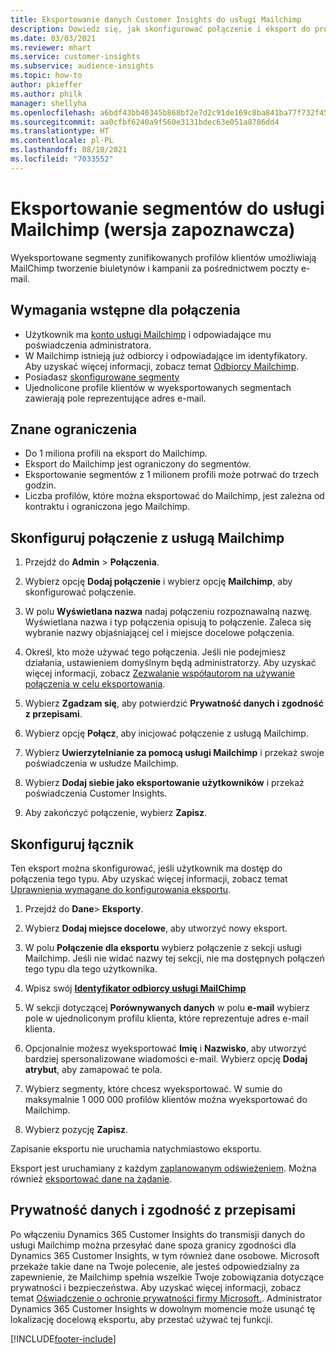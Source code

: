 ```yaml
---
title: Eksportowanie danych Customer Insights do usługi Mailchimp
description: Dowiedz się, jak skonfigurować połączenie i eksport do programu Mailchimp.
ms.date: 03/03/2021
ms.reviewer: mhart
ms.service: customer-insights
ms.subservice: audience-insights
ms.topic: how-to
author: pkieffer
ms.author: philk
manager: shellyha
ms.openlocfilehash: a6bdf43bb40345b868bf2e7d2c91de169c8ba841ba77f732f455f4c4d496a7f5
ms.sourcegitcommit: aa0cfbf6240a9f560e3131bdec63e051a8786dd4
ms.translationtype: HT
ms.contentlocale: pl-PL
ms.lasthandoff: 08/10/2021
ms.locfileid: "7033552"
---
```

# <a name="export-segments-to-mailchimp-preview"></a>Eksportowanie segmentów do usługi Mailchimp (wersja zapoznawcza)

Wyeksportowane segmenty zunifikowanych profilów klientów umożliwiają MailChimp tworzenie biuletynów i kampanii za pośrednictwem poczty e-mail.

## <a name="prerequisites-for-connection"></a>Wymagania wstępne dla połączenia

-   Użytkownik ma [konto usługi Mailchimp](https://mailchimp.com/) i odpowiadające mu poświadczenia administratora.
-   W Mailchimp istnieją już odbiorcy i odpowiadające im identyfikatory. Aby uzyskać więcej informacji, zobacz temat [Odbiorcy Mailchimp](https://mailchimp.com/help/create-audience/).
-   Posiadasz [skonfigurowane segmenty](segments.md)
-   Ujednolicone profile klientów w wyeksportowanych segmentach zawierają pole reprezentujące adres e-mail.

## <a name="known-limitations"></a>Znane ograniczenia

- Do 1 miliona profili na eksport do Mailchimp.
- Eksport do Mailchimp jest ograniczony do segmentów.
- Eksportowanie segmentów z 1 milionem profili może potrwać do trzech godzin. 
- Liczba profilów, które można eksportować do Mailchimp, jest zależna od kontraktu i ograniczona jego Mailchimp.

## <a name="set-up-connection-to-mailchimp"></a>Skonfiguruj połączenie z usługą Mailchimp

1. Przejdź do **Admin** > **Połączenia**.

1. Wybierz opcję **Dodaj połączenie** i wybierz opcję **Mailchimp**, aby skonfigurować połączenie.

1. W polu **Wyświetlana nazwa** nadaj połączeniu rozpoznawalną nazwę. Wyświetlana nazwa i typ połączenia opisują to połączenie. Zaleca się wybranie nazwy objaśniającej cel i miejsce docelowe połączenia.

1. Określ, kto może używać tego połączenia. Jeśli nie podejmiesz działania, ustawieniem domyślnym będą administratorzy. Aby uzyskać więcej informacji, zobacz [Zezwalanie współautorom na używanie połączenia w celu eksportowania](connections.md#allow-contributors-to-use-a-connection-for-exports).

1. Wybierz **Zgadzam się**, aby potwierdzić **Prywatność danych i zgodność z przepisami**.

1. Wybierz opcję **Połącz**, aby inicjować połączenie z usługą Mailchimp.

1. Wybierz **Uwierzytelnianie za pomocą usługi Mailchimp** i przekaż swoje poświadczenia w usłudze Mailchimp.

1. Wybierz **Dodaj siebie jako eksportowanie użytkowników** i przekaż poświadczenia Customer Insights.

1. Aby zakończyć połączenie, wybierz **Zapisz**. 

## <a name="configure-the-connector"></a>Skonfiguruj łącznik

Ten eksport można skonfigurować, jeśli użytkownik ma dostęp do połączenia tego typu. Aby uzyskać więcej informacji, zobacz temat [Uprawnienia wymagane do konfigurowania eksportu](export-destinations.md#set-up-a-new-export).

1. Przejdź do **Dane**> **Eksporty**.

1. Wybierz **Dodaj miejsce docelowe**, aby utworzyć nowy eksport.

1. W polu **Połączenie dla eksportu** wybierz połączenie z sekcji usługi Mailchimp. Jeśli nie widać nazwy tej sekcji, nie ma dostępnych połączeń tego typu dla tego użytkownika.

1. Wpisz swój **[Identyfikator odbiorcy usługi MailChimp](https://mailchimp.com/help/find-audience-id/)**

3. W sekcji dotyczącej **Porównywanych danych** w polu **e-mail** wybierz pole w ujednoliconym profilu klienta, które reprezentuje adres e-mail klienta. 

1. Opcjonalnie możesz wyeksportować **Imię** i **Nazwisko**, aby utworzyć bardziej spersonalizowane wiadomości e-mail. Wybierz opcję **Dodaj atrybut**, aby zamapować te pola.

1. Wybierz segmenty, które chcesz wyeksportować. W sumie do maksymalnie 1 000 000 profilów klientów można wyeksportować do Mailchimp.

1. Wybierz pozycję **Zapisz**.

Zapisanie eksportu nie uruchamia natychmiastowo eksportu.

Eksport jest uruchamiany z każdym [zaplanowanym odświeżeniem](system.md#schedule-tab). Można również [eksportować dane na żądanie](export-destinations.md#run-exports-on-demand). 

## <a name="data-privacy-and-compliance"></a>Prywatność danych i zgodność z przepisami

Po włączeniu Dynamics 365 Customer Insights do transmisji danych do usługi Mailchimp można przesyłać dane spoza granicy zgodności dla Dynamics 365 Customer Insights, w tym również dane osobowe. Microsoft przekaże takie dane na Twoje polecenie, ale jesteś odpowiedzialny za zapewnienie, że Mailchimp spełnia wszelkie Twoje zobowiązania dotyczące prywatności i bezpieczeństwa. Aby uzyskać więcej informacji, zobacz temat [Oświadczenie o ochronie prywatności firmy Microsoft.](https://go.microsoft.com/fwlink/?linkid=396732).
Administrator Dynamics 365 Customer Insights w dowolnym momencie może usunąć tę lokalizację docelową eksportu, aby przestać używać tej funkcji.

[!INCLUDE[footer-include](../includes/footer-banner.md)]
